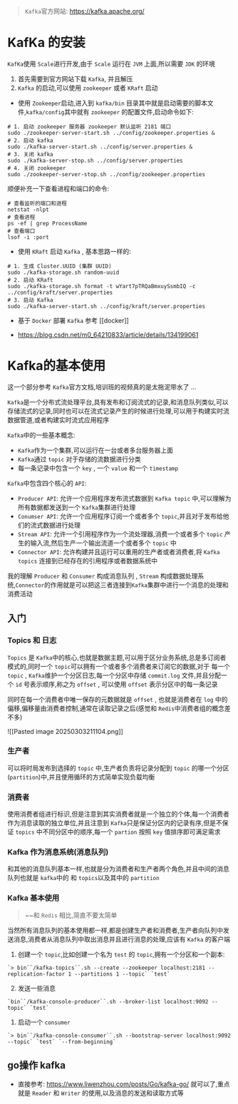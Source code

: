 >`Kafka`官方网站: https://kafka.apache.org/

# KafKa 的安装

 `KafKa`使用 `Scale`进行开发,由于 `Scale` 运行在 `JVM` 上面,所以需要 `JDK` 的环境

1. 首先需要到官方网站下载 `Kafka`, 并且解压
2. `Kafka` 的启动,可以使用 `zookeeper` 或者 `KRaft` 启动

- 使用 `Zookeeper`启动,进入到 `kafka/bin` 目录其中就是启动需要的脚本文件,`kafka/config`其中就有 `zookeeper` 的配置文件,启动命令如下:
```shell
# 1. 启动 zookeeper 服务器 zookeeper 默认监听 2181 端口
sudo ./zookeeper-server-start.sh ../config/zookeeper.properties &
# 2. 启动 kafka
sudo ./kafka-server-start.sh ../config/server.properties & 
# 3. 关闭 kafka
sudo ./kafka-server-stop.sh ../config/server.properties
# 4. 关闭 zookeeper
sudo ./zookeeper-server-stop.sh ../config/zookeeper.properties
```
顺便补充一下查看进程和端口的命令:
```shell
# 查看监听的端口和进程
netstat -nlpt
# 查看进程
ps -ef | grep ProcessName
# 查看端口
lsof -i :port
```

- 使用 `KRaft` 启动 `Kafka` , 基本思路一样的:
```shell
# 1. 生成 Cluster.UUID (集群 UUID)
sudo ./kafka-storage.sh random-uuid
# 2. 启动 KRaft
sudo ./kafka-storage.sh format -t wYart7pTRQaBmxuySsmbIQ -c ../config/kraft/server.properties 
# 3. 启动 Kafka
sudo ./kafka-server-start.sh ../config/kraft/server.properties
```

- 基于 `Docker` 部署 `Kafka`
参考 [[docker]]

- https://blog.csdn.net/m0_64210833/article/details/134199061

# Kafka的基本使用

这一个部分参考 `Kafka`官方文档,培训班的视频真的是太拖泥带水了 ...

`Kafka`是一个分布式流处理平台,具有发布和订阅流式的记录,和消息队列类似,可以存储流式的记录,同时也可以在流式记录产生的时候进行处理,可以用于构建实时流数据管道,或者构建实时流式应用程序

`Kafka`中的一些基本概念:
- `Kafka`作为一个集群,可以运行在一台或者多台服务器上面
- `Kafka`通过 `topic` 对于存储的流数据进行分类
- 每一条记录中包含一个 `key` , 一个 `value` 和一个 `timestamp`

`Kafka`中包含四个核心的 `API`: 
- `Producer API`: 允许一个应用程序发布流式数据到 `Kafka topic` 中,可以理解为所有数据都发送到一个 `Kafka`集群进行处理
- `Conumser API`: 允许一个应用程序订阅一个或者多个 `topic`,并且对于发布给他们的流式数据进行处理
- `Stream API`: 允许一个引用程序作为一个流处理器,消费一个或者多个 `topic` 产生的输入流,然后生产一个输出流道一个或者多个 `topic` 中
- `Connector API`: 允许构建并且运行可以重用的生产者或者消费者,将 `Kafka topics` 连接到已经存在的引用程序或者数据系统中

我的理解 `Producer` 和 `Consumer` 构成消息队列 , `Stream` 构成数据处理系统,`Connector`的作用就是可以把这三者连接到`Kafka`集群中进行一个消息的处理和消费活动

## 入门
### Topics 和 日志
`Topics` 是 `Kafka`中的核心,也就是数据主题,可以用于区分业务系统,总是多订阅者模式的,同时一个 `topic`可以拥有一个或者多个消费者来订阅它的数据,对于 每一个 `topic` , `Kafka`维护一个分区日志,每一个分区中存储 `commit.log` 文件,并且分配一个 `id` 号表示顺序,称之为 `offset` , 可以使用 `offset` 表示分区中的每一条记录

同时在每一个消费者中唯一保存的元数据就是 `offset` , 也就是消费者在 `log` 中的偏移,偏移量由消费者控制,通常在读取记录之后(感觉和 `Redis`中消费者组的概念差不多)


![[Pasted image 20250303211104.png]]

### 生产者

可以将时局发布到选择的 `topic` 中,生产者负责将记录分配到 `topic` 的哪一个分区(`partition`)中,并且使用循环的方式简单实现负载均衡

### 消费者

使用消费者组进行标识,但是注意到其实消费者就是一个独立的个体,每一个消费者作为消息读取的独立单位,并且注意到 `Kafka`只是保证分区内的记录有序,但是不保证 `topics` 中不同分区中的顺序,每一个 `partion` 按照 `key` 值排序即可满足需求

### Kafka 作为消息系统(消息队列)

和其他的消息队列基本一样,也就是分为消费者和生产者两个角色,并且中间的消息队列也就是 `kafka`中的  和 `topics`以及其中的 `partition`


### Kafka 基本使用
> ~~和 `Redis` 相比,简直不要太简单

当然所有消息队列的基本使用都一样,都是创建生产者和消费者,生产者向队列中发送消息,消费者从消息队列中取出消息并且进行消息的处理,应该有 `Kafka` 的客户端

1. 创建一个 `topic`,比如创建一个名为 `test` 的 `topic`,拥有一个分区和一个副本:
```shell
`> bin``/kafka-topics``.sh --create --zookeeper localhost:2181 --replication-factor 1 --partitions 1 --topic` `test`
```
2. 发送一些消息
```shell
`bin``/kafka-console-producer``.sh --broker-list localhost:9092 --topic` `test`
```
1. 启动一个 `consumer`
```
`> bin``/kafka-console-consumer``.sh --bootstrap-server localhost:9092 --topic` `test` `--from-beginning`
```

## go操作 kafka

- 直接参考: https://www.liwenzhou.com/posts/Go/kafka-go/ 就可以了,重点就是 `Reader` 和 `Writer` 的使用,以及消息的发送和读取方式等